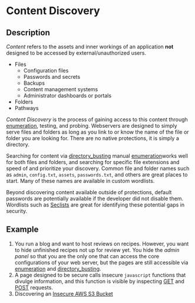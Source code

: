 # Content Discovery
## Description
*Content* refers to the assets and inner workings of an application **not** designed to be accessed by external/unauthorized users.
- Files
	-  Configuration files
	-   Passwords and secrets
	-   Backups
	-   Content management systems
	-   Administrator dashboards or portals
- Folders
- Pathways

*Content Discovery* is the process of gaining access to this content through [enumeration](../enumeration.md), testing, and probing. Webservers are designed to simply serve files and folders as long as you link to or know the name of the file or folder you are looking for. There are no native protections, it is simply a directory. 

Searching for content via [directory_busting](directory_busting.md) manual [enumeration](../enumeration.md)works well for both files and folders, and searching for specific file extensions and speed of and prioritize your discovery. Common file and folder names such as `admin`, `config.txt`, `assets`, `passwords.txt`, and others are great places to start. Many of these names are available in custom wordlists. 

Beyond discovering content available outside of protections, default passwords are potentially available if the developer did not disable them. Wordlists such as [Seclists](../../../Tools,%20Binaries,%20and%20Programs/Wordlists/Seclists.md) are great for identifying these potential gaps in security. 

## Example
1. You run a blog and want to host reviews on recipes. However, you want to hide unfinished recipes not up for review yet. You hide the *admin panel* so that you are the only one that can access the core configurations of your web server, but the pages are still accessible via [enumeration](../enumeration.md) and [directory_busting](directory_busting.md).
2. A page designed to be secure calls insecure `javascript` functions that divulge information, and this function is visible by inspecting [GET](GET.md) and [POST](POST.md) requests. 
3. Discovering an [Insecure AWS S3 Bucket](../../vulnerabilities/Insecure%20S3%20Buckets.md)


